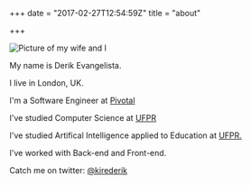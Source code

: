 +++
date = "2017-02-27T12:54:59Z"
title = "about"

+++

<div class="grid about">
  <div class="grid-cell">
    <img alt="Picture of my wife and I" src="/img/small_pic2.jpg" />
  </div>
  <div class="grid-cell">
    <p> My name is Derik Evangelista. </p> 
    <p> I live in London, UK. </p> 
    <p> I'm a Software Engineer at <a href="http://pivotal.io">Pivotal</a></p> 
    <p> I've studied Computer Science at <a href="http://www.ufpr.br/portalufpr/">UFPR</a></p> 
    <p> I've studied Artifical Intelligence applied to Education at <a href="http://www.ufpr.br/portalufpr/">UFPR.</a></p> 
    <p> I've worked with Back-end and Front-end. </p> 
    <p> Catch me on twitter: <a href="https://twitter.com/kirederik">@kirederik</a> </p>
  </div>
</div>


